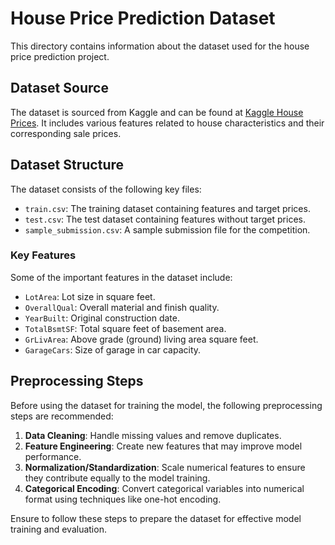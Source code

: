 # House Price Prediction Dataset

This directory contains information about the dataset used for the house price prediction project.

## Dataset Source
The dataset is sourced from Kaggle and can be found at [Kaggle House Prices](https://www.kaggle.com/c/house-prices-advanced-regression-techniques/data). It includes various features related to house characteristics and their corresponding sale prices.

## Dataset Structure
The dataset consists of the following key files:
- `train.csv`: The training dataset containing features and target prices.
- `test.csv`: The test dataset containing features without target prices.
- `sample_submission.csv`: A sample submission file for the competition.

### Key Features
Some of the important features in the dataset include:
- `LotArea`: Lot size in square feet.
- `OverallQual`: Overall material and finish quality.
- `YearBuilt`: Original construction date.
- `TotalBsmtSF`: Total square feet of basement area.
- `GrLivArea`: Above grade (ground) living area square feet.
- `GarageCars`: Size of garage in car capacity.

## Preprocessing Steps
Before using the dataset for training the model, the following preprocessing steps are recommended:
1. **Data Cleaning**: Handle missing values and remove duplicates.
2. **Feature Engineering**: Create new features that may improve model performance.
3. **Normalization/Standardization**: Scale numerical features to ensure they contribute equally to the model training.
4. **Categorical Encoding**: Convert categorical variables into numerical format using techniques like one-hot encoding.

Ensure to follow these steps to prepare the dataset for effective model training and evaluation.